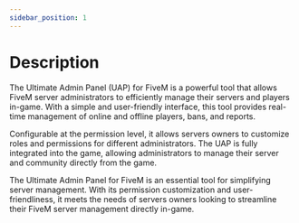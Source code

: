 ```yaml
---
sidebar_position: 1
---
```


# Description

The Ultimate Admin Panel (UAP) for FiveM is a powerful tool that allows FiveM server administrators to efficiently manage their servers and players in-game. With a simple and user-friendly interface, this tool provides real-time management of online and offline players, bans, and reports.

Configurable at the permission level, it allows servers owners to customize roles and permissions for different administrators. The UAP is fully integrated into the game, allowing administrators to manage their server and community directly from the game.

The Ultimate Admin Panel for FiveM is an essential tool for simplifying server management. With its permission customization and user-friendliness, it meets the needs of servers owners looking to streamline their FiveM server management directly in-game.

